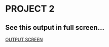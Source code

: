 # PROJECT 2

## See this output in full screen...

[OUTPUT SCREEN](https://cryptomarket123.netlify.app)
